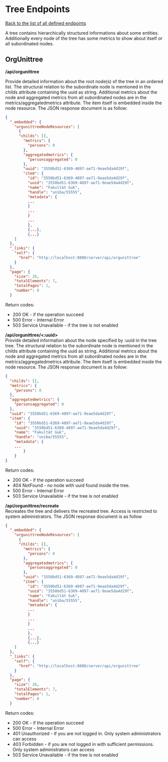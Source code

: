 # Tree Endpoints
[Back to the list of all defined endpoints](endpoints.md)

A tree contains hierarchically structured informations about some entities. Additionally every node of the tree has some metrics to show about itself or all subordinated nodes.

## OrgUnittree

**/api/orgunittree**

Provide detailed information about the root node(s) of the tree in an ordered list. The structural relation to the subordinate node is mentioned in the childs attribute containing the uuid as string. Additional metrics about the node and aggregated metrics from all subordinated nodes are in the metrics/aggregatedmetrics attribute. The item itself is embedded inside the node resource.  The JSON response document is as follow:

```json
{  
  "_embedded": {  
    "orgunittreeNodeResources": [  
      { 
      "childs": [],  
        "metrics": {  
          "persons": 0  
        }, 
        "aggregatedmetrics": {  
          "personsaggregated": 0  
        },  
        "uuid": "3550bd51-6369-4897-ae71-9eae5da4d29f",  
        "item": {  
          "id": "3550bd51-6369-4897-ae71-9eae5da4d29f",  
          "uuid": "3550bd51-6369-4897-ae71-9eae5da4d29f",  
          "name": "Fakultät Guk",  
          "handle": "uniba/55555",  
          "metadata": {  
          ... 
          }  
          ...  
          }  
          ...  
          },  
          {...},  
          {...}  
    ]
  },
  "_links": {
    "self": {
      "href": "http://localhost:8080/server/api/orgunittree"
    }
  },
  "page": {
    "size": 20,
    "totalElements": 7,
    "totalPages": 1,
    "number": 0
  }
```

Return codes:
* 200 OK - if the operation succeed
* 500 Error - Internal Error
* 503 Service Unavailable - if the tree is not enabled


**/api/orgunittree/<:uuid>**  
Provide detailed information about the node specified by :uuid in the tree tree. The structural relation to the subordinate node is mentioned in the childs attribute containing the uuid as string. Additional metrics about the node and aggregated metrics from all subordinated nodes are in the metrics/aggregatedmetrics attribute. The item itself is embedded inside the node resource. The JSON response document is as follow:
```json
{
  "childs": [],
  "metrics": {
    "persons": 0
  },
  "aggregatedmetrics": {
    "personsaggregated": 0
  },
  "uuid": "3550bd51-6369-4897-ae71-9eae5da4d29f",
  "item": {
    "id": "3550bd51-6369-4897-ae71-9eae5da4d29f",
    "uuid": "3550bd51-6369-4897-ae71-9eae5da4d29f",
    "name": "Fakultät Guk",
    "handle": "uniba/55555",
    "metadata": {
	...
    	}
    }
}
```

Return codes:
* 200 OK - if the operation succeed
* 404 NotFound - no node with uuid found inside the tree.
* 500 Error - Internal Error
* 503 Service Unavailable - if the tree is not enabled

**/api/orgunittree/recreate**  
Recreates the tree and delivers the recreated tree. Access is restricted to system administrators. The JSON response document is as follow

```json
{  
  "_embedded": {  
    "orgunittreeNodeResources": [  
      { 
      "childs": [],  
        "metrics": {  
          "persons": 0  
        }, 
        "aggregatedmetrics": {  
          "personsaggregated": 0  
        },  
        "uuid": "3550bd51-6369-4897-ae71-9eae5da4d29f",  
        "item": {  
          "id": "3550bd51-6369-4897-ae71-9eae5da4d29f",  
          "uuid": "3550bd51-6369-4897-ae71-9eae5da4d29f",  
          "name": "Fakultät Guk",  
          "handle": "uniba/55555",  
          "metadata": {  
          ... 
          }  
          ...  
          }  
          ...  
          },  
          {...},  
          {...}  
    ]
  },
  "_links": {
    "self": {
      "href": "http://localhost:8080/server/api/orgunittree"
    }
  },
  "page": {
    "size": 20,
    "totalElements": 7,
    "totalPages": 1,
    "number": 0
  }
```


Return codes:
* 200 OK - if the operation succeed
* 500 Error - Internal Error
* 401 Unauthorized - if you are not logged in. Only system administrators can access
* 403 Forbidden - if you are not logged in with sufficient permissions. Only system administrators can access
* 503 Service Unavailable - if the tree is not enabled
